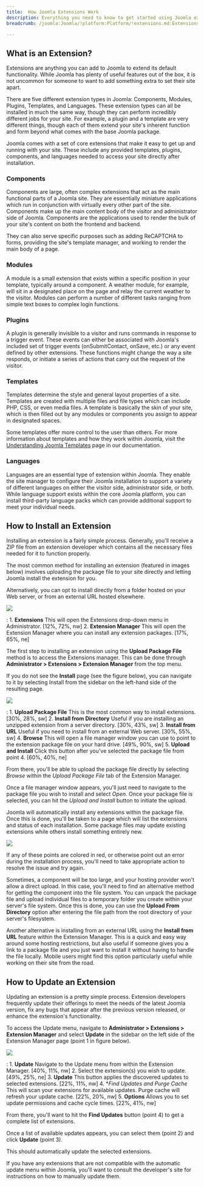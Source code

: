 ```yaml
---
title:  How Joomla Extensions Work
description: Everything you need to know to get started using Joomla extensions.
breadcrumb: /joomla:Joomla/!platform:Platform/!extensions.md:Extensions

---
```


What is an Extension?
-----

Extensions are anything you can add to Joomla to extend its default functionality. While Joomla has plenty of useful features out of the box, it is not uncommon for someone to want to add something extra to set their site apart. 

There are five different extension types in Joomla: Components, Modules, Plugins, Templates, and Languages. These extension types can all be installed in much the same way, though they can perform incredibly different jobs for your site. For example, a plugin and a template are very different things, though each of them extend your site's inherent function and form beyond what comes with the base Joomla package.

Joomla comes with a set of core extensions that make it easy to get up and running with your site. These include any provided templates, plugins, components, and languages needed to access your site directly after installation.

### Components

Components are large, often complex extensions that act as the main functional parts of a Joomla site. They are essentially miniature applications which run in conjunction with virtually every other part of the site. Components make up the main content body of the visitor and administrator side of Joomla. Components are the applications used to render the bulk of your site's content on both the frontend and backend.

They can also serve specific purposes such as adding ReCAPTCHA to forms, providing the site's template manager, and working to render the main body of a page.

### Modules

A module is a small extension that exists within a specific position in your template, typically around a component. A weather module, for example, will sit in a designated place on the page and relay the current weather to the visitor. Modules can perform a number of different tasks ranging from simple text boxes to complex login functions.

### Plugins

A plugin is generally invisible to a visitor and runs commands in response to a trigger event. These events can either be associated with Joomla's included set of trigger events (onSubmitContact, onSave, etc.) or any event defined by other extensions. These functions might change the way a site responds, or initiate a series of actions that carry out the request of the visitor.

### Templates

Templates determine the style and general layout properties of a site. Templates are created with multiple files and file types which can include PHP, CSS, or even media files. A template is basically the skin of your site, which is then filled out by any modules or components you assign to appear in designated spaces. 

Some templates offer more control to the user than others. For more information about templates and how they work within Joomla, visit the [Understanding Joomla Templates][joomla-templates] page in our documentation.

### Languages
Languages are an essential type of extension within Joomla. They enable the site manager to configure their Joomla installation to support a variety of different languages on either the visitor side, administrator side, or both. While language support exists within the core Joomla platform, you can install third-party language packs which can provide additional support to meet your individual needs.

How to Install an Extension
-----

Installing an extension is a fairly simple process. Generally, you'll receive a ZIP file from an extension developer which contains all the necessary files needed for it to function properly.

The most common method for installing an extension (featured in images below) involves uploading the package file to your site directly and letting Joomla install the extension for you. 

Alternatively, you can opt to install directly from a folder hosted on your Web server, or from an external URL hosted elsewhere. 

![][upload_extension1]

:   1. **Extensions** This will open the Extensions drop-down menu in Administrator. [12%, 72%, nw]
    2. **Extension Manager** This will open the Extension Manager where you can install any extension packages. [17%, 65%, ne]

The first step to installing an extension using the **Upload Package File** method is to access the Extensions manager. This can be done through **Administrator > Extensions > Extension Manager** from the top menu.

If you do not see the **Install** page (see the figure below), you can navigate to it by selecting Install from the sidebar on the left-hand side of the resulting page.

![][upload_extension2]

:   1. **Upload Package File** This is the most common way to install extensions. [30%, 28%, sw]
    2. **Install from Directory** Useful if you are installing an unzipped extension from a server directory. [30%, 43%, sw]
    3. **Install from URL** Useful if you need to install from an external Web server. [30%, 55%, sw]
    4. **Browse** This will open a file manager window you can use to point to the extension package file on your hard drive. [49%, 90%, sw]
    5. **Upload and Install** Click this button after you've selected the package file from point 4. [60%, 40%, ne]

From there, you'll be able to upload the package file directly by selecting *Browse* within the *Upload Package File* tab of the Extension Manager. 

Once a file manager window appears, you'll just need to navigate to the package file you wish to install and select *Open*. Once your package file is selected, you can hit the *Upload and Install* button to initiate the upload.

Joomla will automatically install any extensions within the package file. Once this is done, you'll be taken to a page which will list the extensions and status of each installation. Some package files may update existing extensions while others install something entirely new.

![][upload_extension3]

If any of these points are colored in red, or otherwise point out an error during the installation process, you'll need to take appropriate action to resolve the issue and try again.

Sometimes, a component will be too large, and your hosting provider won't allow a direct upload. In this case, you'll need to find an alternative method for getting the component into the file system. You can unpack the package file and upload individual files to a temporary folder you create within your server's file system. Once this is done, you can use the **Upload From Directory** option after entering the file path from the root directory of your server's filesystem. 

Another alternative is installing from an external URL using the **Install from URL** feature within the Extension Manager. This is a quick and easy way around some hosting restrictions, but also useful if someone gives you a link to a package file and you just want to install it without having to handle the file locally. Mobile users might find this option particularly useful while working on their site from the road.


How to Update an Extension
-----

Updating an extension is a pretty simple process. Extension developers frequently update their offerings to meet the needs of the latest Joomla version, fix any bugs that appear after the previous version released, or enhance the extension's functionality. 

To access the Update menu, navigate to **Administrator > Extensions > Extension Manager** and select **Update** in the sidebar on the left side of the Extension Manager page (point 1 in figure below).

![][update_extension1]

:   1. **Update** Navigate to the Update menu from within the Extension Manager. [40%, 11%, nw]
    2. Select the extension(s) you wish to update. [49%, 25%, ne]
    3. **Update** This button applies the discovered updates to selected extensions. [22%, 11%, nw]
    4. **Find Updates and Purge Cache* This will scan your extensions for available updates. Purge cache will refresh your update cache. [22%, 20%, nw]
    5. **Options** Allows you to set update permissions and cache cycle times. [22%, 41%, nw]

From there, you'll want to hit the **Find Updates** button (point 4) to get a complete list of extensions.

Once a list of available updates appears, you can select them (point 2) and click **Update** (point 3).

This should automatically update the selected extensions.

If you have any extensions that are not compatible with the automatic update menu within Joomla, you'll want to consult the developer's site for instructions on how to manually update them.

[joomla-templates]: templates.md
[upload_extension1]: assets/upload_extension1.png
[upload_extension2]: assets/upload_extension2.png
[upload_extension3]: assets/upload_extension3.png
[update_extension1]: assets/update_extension1.png